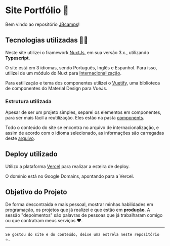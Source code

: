 # Site Portfólio 📝

Bem vindo ao repositório [JBcamps](https://jbcamps.dev)!

## Tecnologias utilizadas 👨‍💻

Neste site utilizei o framework [NuxtJs](https://nuxt.com/), em sua versão 3.x., utilizando **Typescript**.

O site está em 3 idiomas, sendo Português, Inglês e Espanhol. Para isso, utilizei de um módulo do Nuxt para [Internacionalização](https://i18n.nuxtjs.org/).

Para estilização e tema dos componentes utilizei o [Vuetify](https://vuetifyjs.com/en/), uma biblioteca de componentes do Material Design para VueJs.

### Estrutura utilizada

Apesar de ser um projeto simples, separei os elementos em componentes, para ser mais fácil a reutilização. Eles estão na pasta [components](./components).

Todo o conteúdo do site se encontra no arquivo de internacionalização, e assim de acordo com o idioma selecionado, as informações são carregadas deste [arquivo](./i18n/config.ts).


## Deploy utilizado

Utilizo a plataforma [Vercel](https://vercel.com) para realizar a esteira de deploy.

O domínio está no Google Domains, apontando para a Vercel.

## Objetivo do Projeto

De forma descontraída e mais pessoal, mostrar minhas habilidades em programação, os projetos que já realizei e que estão em **produção**.
A sessão "depoimentos" são palavras de pessoas que já trabalharam comigo ou que contratram meus serviços ❤️.

---

```
Se gostou do site e do conteúdo, deixe uma estrela neste repositório ⭐.
```